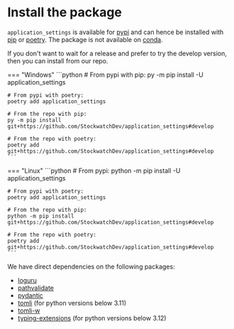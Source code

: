 # Install the package

`application_settings` is available for [pypi](https://pypi.org/project/application-settings/)
and can hence be installed with [pip](https://pypi.org/project/pip) or
[poetry](https://python-poetry.org). The package is not available on
[conda](https://docs.conda.io/en/latest/).

If you don't want to wait for a release and prefer to try the develop version, then you
can install from our repo.

=== "Windows"
    ```python
    # From pypi with pip:
    py -m pip install -U application_settings

    # From pypi with poetry:
    poetry add application_settings

    # From the repo with pip:
    py -m pip install git+https://github.com/StockwatchDev/application_settings#develop

    # From the repo with poetry:
    poetry add git+https://github.com/StockwatchDev/application_settings#develop
    ```

=== "Linux"
    ```python
    # From pypi:
    python -m pip install -U application_settings

    # From pypi with poetry:
    poetry add application_settings

    # From the repo with pip:
    python -m pip install git+https://github.com/StockwatchDev/application_settings#develop

    # From the repo with poetry:
    poetry add git+https://github.com/StockwatchDev/application_settings#develop
    ```

We have direct dependencies on the following packages:

- [loguru](https://pypi.org/project/loguru/)
- [pathvalidate](https://pypi.org/project/pathvalidate/)
- [pydantic](https://pypi.org/project/pydantic/)
- [tomli](https://pypi.org/project/tomli/) (for python versions below 3.11)
- [tomli-w](https://pypi.org/project/tomli-w/)
- [typing-extensions](https://pypi.org/project/typing-extensions/) (for python versions below 3.12)
